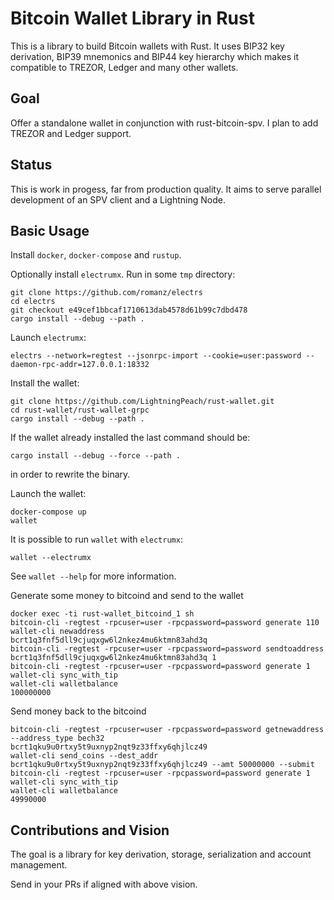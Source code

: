 # Bitcoin Wallet Library in Rust
This is a library to build Bitcoin wallets with Rust. 
It uses BIP32 key derivation, BIP39 mnemonics and BIP44 key 
hierarchy which makes it compatible to TREZOR, Ledger and many other
wallets.

## Goal
Offer a standalone wallet in conjunction with rust-bitcoin-spv.
I plan to add TREZOR and Ledger support.

## Status
This is work in progess, far from production quality. 
It aims to serve parallel development of an SPV client and a Lightning Node.

## Basic Usage
Install `docker`, `docker-compose` and `rustup`.

Optionally install `electrumx`. Run in some `tmp` directory:
```
git clone https://github.com/romanz/electrs
cd electrs
git checkout e49cef1bbcaf1710613dab4578d61b99c7dbd478
cargo install --debug --path .
```

Launch `electrumx`:

```
electrs --network=regtest --jsonrpc-import --cookie=user:password --daemon-rpc-addr=127.0.0.1:18332
```

Install the wallet:
```
git clone https://github.com/LightningPeach/rust-wallet.git
cd rust-wallet/rust-wallet-grpc
cargo install --debug --path .
```

If the wallet already installed the last command should be: 

```
cargo install --debug --force --path .
```

in order to rewrite the binary.

Launch the wallet:
```
docker-compose up
wallet
```

It is possible to run `wallet` with `electrumx`:
```
wallet --electrumx
```
 
See `wallet --help` for more information.

Generate some money to bitcoind and send to the wallet

```
docker exec -ti rust-wallet_bitcoind_1 sh
bitcoin-cli -regtest -rpcuser=user -rpcpassword=password generate 110
wallet-cli newaddress
bcrt1q3fnf5dll9cjuqxgw6l2nkez4mu6ktmn83ahd3q
bitcoin-cli -regtest -rpcuser=user -rpcpassword=password sendtoaddress bcrt1q3fnf5dll9cjuqxgw6l2nkez4mu6ktmn83ahd3q 1
bitcoin-cli -regtest -rpcuser=user -rpcpassword=password generate 1
wallet-cli sync_with_tip
wallet-cli walletbalance
100000000
```
Send money back to the bitcoind
```
bitcoin-cli -regtest -rpcuser=user -rpcpassword=password getnewaddress --address_type bech32
bcrt1qku9u0rtxy5t9uxnyp2nqt9z33ffxy6qhjlcz49
wallet-cli send_coins --dest_addr bcrt1qku9u0rtxy5t9uxnyp2nqt9z33ffxy6qhjlcz49 --amt 50000000 --submit
bitcoin-cli -regtest -rpcuser=user -rpcpassword=password generate 1
wallet-cli sync_with_tip
wallet-cli walletbalance
49990000
```

## Contributions and Vision
The goal is a library for key derivation, storage, serialization and account management.

Send in your PRs if aligned with above vision.
